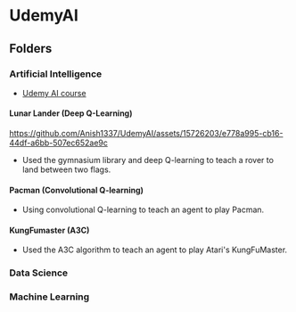 # UdemyAI
## Folders
### Artificial Intelligence
* [Udemy AI course](https://www.udemy.com/course/artificial-intelligence-az/?couponCode=OF53124)
#### Lunar Lander (Deep Q-Learning)
https://github.com/Anish1337/UdemyAI/assets/15726203/e778a995-cb16-44df-a6bb-507ec652ae9c
* Used the gymnasium library and deep Q-learning to teach a rover to land between two flags.
#### Pacman (Convolutional Q-learning)
* Using convolutional Q-learning to teach an agent to play Pacman.
#### KungFumaster (A3C)
* Used the A3C algorithm to teach an agent to play Atari's KungFuMaster.
### Data Science
### Machine Learning

